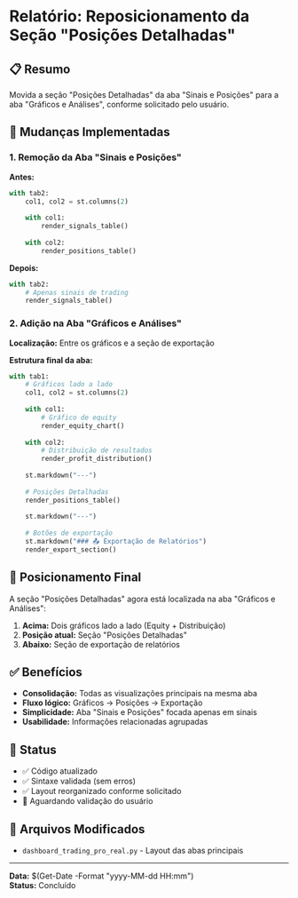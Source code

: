 # Relatório: Reposicionamento da Seção "Posições Detalhadas"

## 📋 Resumo
Movida a seção "Posições Detalhadas" da aba "Sinais e Posições" para a aba "Gráficos e Análises", conforme solicitado pelo usuário.

## 🔄 Mudanças Implementadas

### 1. Remoção da Aba "Sinais e Posições"
**Antes:**
```python
with tab2:
    col1, col2 = st.columns(2)
    
    with col1:
        render_signals_table()
    
    with col2:
        render_positions_table()
```

**Depois:**
```python
with tab2:
    # Apenas sinais de trading
    render_signals_table()
```

### 2. Adição na Aba "Gráficos e Análises"
**Localização:** Entre os gráficos e a seção de exportação

**Estrutura final da aba:**
```python
with tab1:
    # Gráficos lado a lado
    col1, col2 = st.columns(2)
    
    with col1:
        # Gráfico de equity
        render_equity_chart()
    
    with col2:
        # Distribuição de resultados
        render_profit_distribution()
    
    st.markdown("---")
    
    # Posições Detalhadas
    render_positions_table()
    
    st.markdown("---")
    
    # Botões de exportação
    st.markdown("### 📤 Exportação de Relatórios")
    render_export_section()
```

## 🎯 Posicionamento Final
A seção "Posições Detalhadas" agora está localizada na aba "Gráficos e Análises":
1. **Acima:** Dois gráficos lado a lado (Equity + Distribuição)
2. **Posição atual:** Seção "Posições Detalhadas" 
3. **Abaixo:** Seção de exportação de relatórios

## ✅ Benefícios
- **Consolidação:** Todas as visualizações principais na mesma aba
- **Fluxo lógico:** Gráficos → Posições → Exportação
- **Simplicidade:** Aba "Sinais e Posições" focada apenas em sinais
- **Usabilidade:** Informações relacionadas agrupadas

## 🧪 Status
- ✅ Código atualizado
- ✅ Sintaxe validada (sem erros)
- ✅ Layout reorganizado conforme solicitado
- 🔄 Aguardando validação do usuário

## 📁 Arquivos Modificados
- `dashboard_trading_pro_real.py` - Layout das abas principais

---
**Data:** $(Get-Date -Format "yyyy-MM-dd HH:mm")  
**Status:** Concluído
